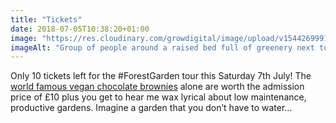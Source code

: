 ```yaml
---
title: "Tickets"
date: 2018-07-05T10:38:20+01:00
image: "https://res.cloudinary.com/growdigital/image/upload/v1544269991/tour-42324668894.jpg"
imageAlt: "Group of people around a raised bed full of greenery next to a polytunnel"
---
```


Only 10 tickets left for the #ForestGarden tour this Saturday 7th July! The [world famous vegan chocolate brownies](https://www.forestgarden.wales/blog/vegan-chocolate-brownies/) alone are worth the admission price of £10 plus you get to hear me wax lyrical about low maintenance, productive gardens. Imagine a garden that you don’t have to water…

